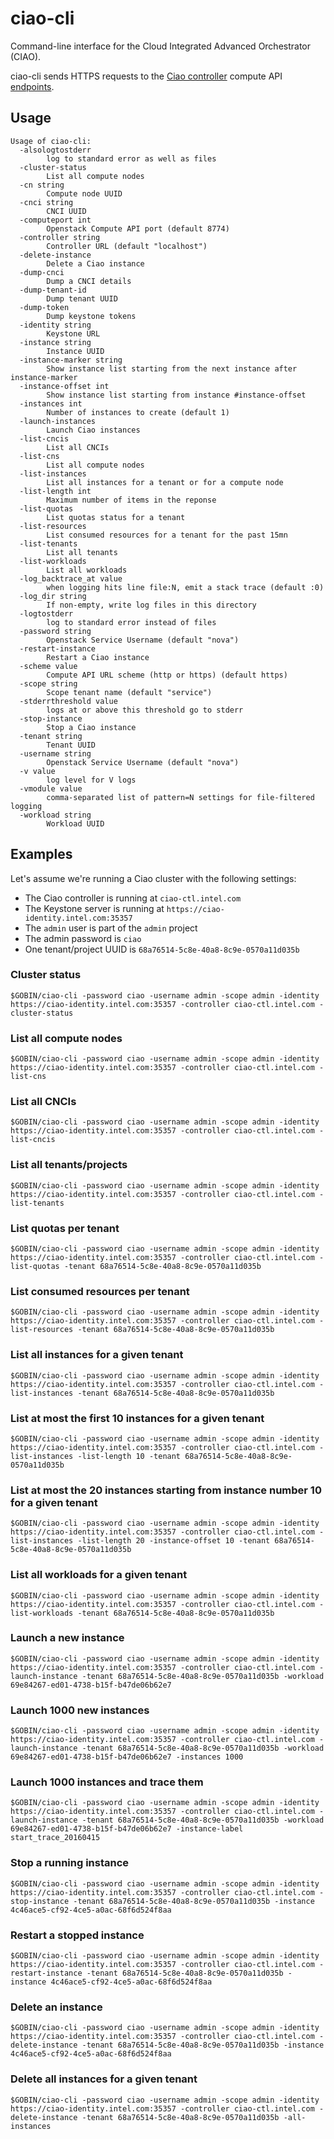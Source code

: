 # ciao-cli

Command-line interface for the Cloud Integrated Advanced Orchestrator
(CIAO).

ciao-cli sends HTTPS requests to the [Ciao controller](https://github.com/01org/ciao/tree/master/ciao-controller)
compute API [endpoints](https://github.com/01org/ciao/blob/master/ciao-controller/compute.go).

## Usage

```shell
Usage of ciao-cli:
  -alsologtostderr
    	log to standard error as well as files
  -cluster-status
    	List all compute nodes
  -cn string
    	Compute node UUID
  -cnci string
    	CNCI UUID
  -computeport int
    	Openstack Compute API port (default 8774)
  -controller string
    	Controller URL (default "localhost")
  -delete-instance
    	Delete a Ciao instance
  -dump-cnci
    	Dump a CNCI details
  -dump-tenant-id
    	Dump tenant UUID
  -dump-token
    	Dump keystone tokens
  -identity string
    	Keystone URL
  -instance string
    	Instance UUID
  -instance-marker string
    	Show instance list starting from the next instance after instance-marker
  -instance-offset int
    	Show instance list starting from instance #instance-offset
  -instances int
    	Number of instances to create (default 1)
  -launch-instances
    	Launch Ciao instances
  -list-cncis
    	List all CNCIs
  -list-cns
    	List all compute nodes
  -list-instances
    	List all instances for a tenant or for a compute node
  -list-length int
    	Maximum number of items in the reponse
  -list-quotas
    	List quotas status for a tenant
  -list-resources
    	List consumed resources for a tenant for the past 15mn
  -list-tenants
    	List all tenants
  -list-workloads
    	List all workloads
  -log_backtrace_at value
    	when logging hits line file:N, emit a stack trace (default :0)
  -log_dir string
    	If non-empty, write log files in this directory
  -logtostderr
    	log to standard error instead of files
  -password string
    	Openstack Service Username (default "nova")
  -restart-instance
    	Restart a Ciao instance
  -scheme value
    	Compute API URL scheme (http or https) (default https)
  -scope string
    	Scope tenant name (default "service")
  -stderrthreshold value
    	logs at or above this threshold go to stderr
  -stop-instance
    	Stop a Ciao instance
  -tenant string
    	Tenant UUID
  -username string
    	Openstack Service Username (default "nova")
  -v value
    	log level for V logs
  -vmodule value
    	comma-separated list of pattern=N settings for file-filtered logging
  -workload string
    	Workload UUID
```

## Examples

Let's assume we're running a Ciao cluster with the following settings:

* The Ciao controller is running at `ciao-ctl.intel.com`
* The Keystone server is running at `https://ciao-identity.intel.com:35357`
* The `admin` user is part of the `admin` project
* The admin password is `ciao`
* One tenant/project UUID is `68a76514-5c8e-40a8-8c9e-0570a11d035b`

### Cluster status

```shell
$GOBIN/ciao-cli -password ciao -username admin -scope admin -identity https://ciao-identity.intel.com:35357 -controller ciao-ctl.intel.com -cluster-status
```

### List all compute nodes

```shell
$GOBIN/ciao-cli -password ciao -username admin -scope admin -identity https://ciao-identity.intel.com:35357 -controller ciao-ctl.intel.com -list-cns
```

### List all CNCIs

```shell
$GOBIN/ciao-cli -password ciao -username admin -scope admin -identity https://ciao-identity.intel.com:35357 -controller ciao-ctl.intel.com -list-cncis
```

### List all tenants/projects

```shell
$GOBIN/ciao-cli -password ciao -username admin -scope admin -identity https://ciao-identity.intel.com:35357 -controller ciao-ctl.intel.com -list-tenants
```

### List quotas per tenant

```shell
$GOBIN/ciao-cli -password ciao -username admin -scope admin -identity https://ciao-identity.intel.com:35357 -controller ciao-ctl.intel.com -list-quotas -tenant 68a76514-5c8e-40a8-8c9e-0570a11d035b
```

### List consumed resources per tenant

```shell
$GOBIN/ciao-cli -password ciao -username admin -scope admin -identity https://ciao-identity.intel.com:35357 -controller ciao-ctl.intel.com -list-resources -tenant 68a76514-5c8e-40a8-8c9e-0570a11d035b
```

### List all instances for a given tenant

```shell
$GOBIN/ciao-cli -password ciao -username admin -scope admin -identity https://ciao-identity.intel.com:35357 -controller ciao-ctl.intel.com -list-instances -tenant 68a76514-5c8e-40a8-8c9e-0570a11d035b
```

### List at most the first 10 instances for a given tenant

```shell
$GOBIN/ciao-cli -password ciao -username admin -scope admin -identity https://ciao-identity.intel.com:35357 -controller ciao-ctl.intel.com -list-instances -list-length 10 -tenant 68a76514-5c8e-40a8-8c9e-0570a11d035b
```

### List at most the 20 instances starting from instance number 10 for a given tenant

```shell
$GOBIN/ciao-cli -password ciao -username admin -scope admin -identity https://ciao-identity.intel.com:35357 -controller ciao-ctl.intel.com -list-instances -list-length 20 -instance-offset 10 -tenant 68a76514-5c8e-40a8-8c9e-0570a11d035b
```

### List all workloads for a given tenant

```shell
$GOBIN/ciao-cli -password ciao -username admin -scope admin -identity https://ciao-identity.intel.com:35357 -controller ciao-ctl.intel.com -list-workloads -tenant 68a76514-5c8e-40a8-8c9e-0570a11d035b
```

### Launch a new instance

```shell
$GOBIN/ciao-cli -password ciao -username admin -scope admin -identity https://ciao-identity.intel.com:35357 -controller ciao-ctl.intel.com -launch-instance -tenant 68a76514-5c8e-40a8-8c9e-0570a11d035b -workload 69e84267-ed01-4738-b15f-b47de06b62e7
```

### Launch 1000 new instances

```shell
$GOBIN/ciao-cli -password ciao -username admin -scope admin -identity https://ciao-identity.intel.com:35357 -controller ciao-ctl.intel.com -launch-instance -tenant 68a76514-5c8e-40a8-8c9e-0570a11d035b -workload 69e84267-ed01-4738-b15f-b47de06b62e7 -instances 1000
```

### Launch 1000 instances and trace them

```shell
$GOBIN/ciao-cli -password ciao -username admin -scope admin -identity https://ciao-identity.intel.com:35357 -controller ciao-ctl.intel.com -launch-instance -tenant 68a76514-5c8e-40a8-8c9e-0570a11d035b -workload 69e84267-ed01-4738-b15f-b47de06b62e7 -instance-label start_trace_20160415
```

### Stop a running instance

```shell
$GOBIN/ciao-cli -password ciao -username admin -scope admin -identity https://ciao-identity.intel.com:35357 -controller ciao-ctl.intel.com -stop-instance -tenant 68a76514-5c8e-40a8-8c9e-0570a11d035b -instance 4c46ace5-cf92-4ce5-a0ac-68f6d524f8aa
```

### Restart a stopped instance

```shell
$GOBIN/ciao-cli -password ciao -username admin -scope admin -identity https://ciao-identity.intel.com:35357 -controller ciao-ctl.intel.com -restart-instance -tenant 68a76514-5c8e-40a8-8c9e-0570a11d035b -instance 4c46ace5-cf92-4ce5-a0ac-68f6d524f8aa
```

### Delete an instance

```shell
$GOBIN/ciao-cli -password ciao -username admin -scope admin -identity https://ciao-identity.intel.com:35357 -controller ciao-ctl.intel.com -delete-instance -tenant 68a76514-5c8e-40a8-8c9e-0570a11d035b -instance 4c46ace5-cf92-4ce5-a0ac-68f6d524f8aa
```

### Delete all instances for a given tenant

```shell
$GOBIN/ciao-cli -password ciao -username admin -scope admin -identity https://ciao-identity.intel.com:35357 -controller ciao-ctl.intel.com -delete-instance -tenant 68a76514-5c8e-40a8-8c9e-0570a11d035b -all-instances
```



